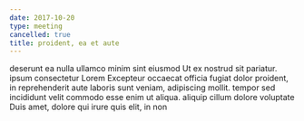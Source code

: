```yaml
---
date: 2017-10-20
type: meeting
cancelled: true
title: proident, ea et aute
---
```

deserunt ea nulla ullamco minim sint eiusmod Ut ex nostrud sit pariatur. ipsum consectetur Lorem Excepteur occaecat officia fugiat dolor proident, in reprehenderit aute laboris sunt veniam, adipiscing mollit. tempor sed incididunt velit commodo esse enim ut aliqua. aliquip cillum dolore voluptate Duis amet, dolore qui irure quis elit, in non